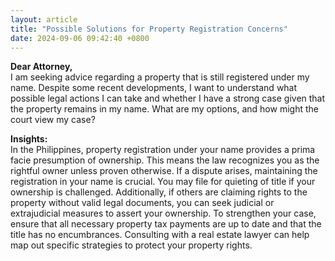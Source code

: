 ```yaml
---
layout: article
title: "Possible Solutions for Property Registration Concerns"
date: 2024-09-06 09:42:40 +0800
---
```


<p><strong>Dear Attorney,</strong><br>I am seeking advice regarding a property that is still registered under my name. Despite some recent developments, I want to understand what possible legal actions I can take and whether I have a strong case given that the property remains in my name. What are my options, and how might the court view my case?</p><p><strong>Insights:</strong><br>In the Philippines, property registration under your name provides a prima facie presumption of ownership. This means the law recognizes you as the rightful owner unless proven otherwise. If a dispute arises, maintaining the registration in your name is crucial. You may file for quieting of title if your ownership is challenged. Additionally, if others are claiming rights to the property without valid legal documents, you can seek judicial or extrajudicial measures to assert your ownership. To strengthen your case, ensure that all necessary property tax payments are up to date and that the title has no encumbrances. Consulting with a real estate lawyer can help map out specific strategies to protect your property rights.</p>